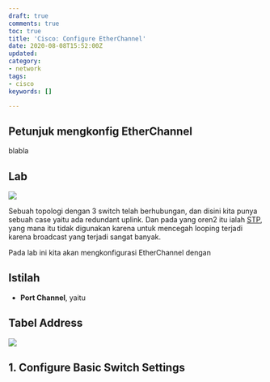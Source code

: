 ```yaml
---
draft: true
comments: true
toc: true
title: 'Cisco: Configure EtherChannel'
date: 2020-08-08T15:52:00Z
updated: 
category:
- network
tags:
- cisco
keywords: []

---
```

## Petunjuk mengkonfig EtherChannel

blabla

## Lab

![](/images/screenshot-from-2020-08-09-13-48-41.png)

Sebuah topologi dengan 3 switch telah berhubungan, dan disini kita punya sebuah case yaitu ada redundant uplink. Dan pada yang oren2 itu ialah [STP](https://8log.netlify.app/2020/08/08/network/cisco-spanning-tree-protocol-stp/ "STP"), yang mana itu tidak digunakan karena untuk mencegah looping terjadi karena broadcast yang terjadi sangat banyak.

Pada lab ini kita akan mengkonfigurasi EtherChannel dengan 

## Istilah

* **Port Channel**, yaitu 

## Tabel Address

![](/images/screenshot-from-2020-08-09-13-49-38.png)

## 1. Configure Basic Switch Settings